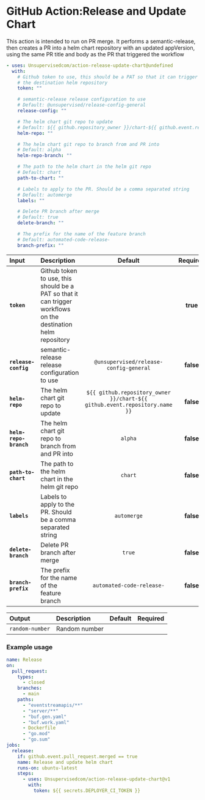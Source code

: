 <!-- start title -->

# GitHub Action:Release and Update Chart

<!-- end title -->
<!-- start description -->

This action is intended to run on PR merge. It performs a semantic-release, then creates a PR into a helm chart repository with an updated appVersion, using the same PR title and body as the PR that triggered the workflow

<!-- end description -->
<!-- start contents -->
<!-- end contents -->
<!-- start usage -->

```yaml
- uses: Unsupervisedcom/action-release-update-chart@undefined
  with:
    # Github token to use, this should be a PAT so that it can trigger workflows on
    # the destination helm repository
    token: ""

    # semantic-release release configuration to use
    # Default: @unsupervised/release-config-general
    release-config: ""

    # The helm chart git repo to update
    # Default: ${{ github.repository_owner }}/chart-${{ github.event.repository.name }}
    helm-repo: ""

    # The helm chart git repo to branch from and PR into
    # Default: alpha
    helm-repo-branch: ""

    # The path to the helm chart in the helm git repo
    # Default: chart
    path-to-chart: ""

    # Labels to apply to the PR. Should be a comma separated string
    # Default: automerge
    labels: ""

    # Delete PR branch after merge
    # Default: true
    delete-branch: ""

    # The prefix for the name of the feature branch
    # Default: automated-code-release-
    branch-prefix: ""
```

<!-- end usage -->
   <!-- start inputs -->

| **Input**              | **Description**                                                                                               |                                **Default**                                 | **Required** |
| :--------------------- | :------------------------------------------------------------------------------------------------------------ | :------------------------------------------------------------------------: | :----------: |
| **`token`**            | Github token to use, this should be a PAT so that it can trigger workflows on the destination helm repository |                                                                            |   **true**   |
| **`release-config`**   | semantic-release release configuration to use                                                                 |                   `@unsupervised/release-config-general`                   |  **false**   |
| **`helm-repo`**        | The helm chart git repo to update                                                                             | `${{ github.repository_owner }}/chart-${{ github.event.repository.name }}` |  **false**   |
| **`helm-repo-branch`** | The helm chart git repo to branch from and PR into                                                            |                                  `alpha`                                   |  **false**   |
| **`path-to-chart`**    | The path to the helm chart in the helm git repo                                                               |                                  `chart`                                   |  **false**   |
| **`labels`**           | Labels to apply to the PR. Should be a comma separated string                                                 |                                `automerge`                                 |  **false**   |
| **`delete-branch`**    | Delete PR branch after merge                                                                                  |                                   `true`                                   |  **false**   |
| **`branch-prefix`**    | The prefix for the name of the feature branch                                                                 |                         `automated-code-release-`                          |  **false**   |

<!-- end inputs -->
   <!-- start outputs -->

| **Output**      | **Description** | **Default** | **Required** |
| :-------------- | :-------------- | ----------- | ------------ |
| `random-number` | Random number   |             |              |

<!-- end outputs -->
   <!-- start examples -->

### Example usage

```yaml
name: Release
on:
  pull_request:
    types:
      - closed
    branches:
      - main
    paths:
      - "eventstreamapis/**"
      - "server/**"
      - "buf.gen.yaml"
      - "buf.work.yaml"
      - Dockerfile
      - "go.mod"
      - "go.sum"
jobs:
  release:
    if: github.event.pull_request.merged == true
    name: Release and update helm chart
    runs-on: ubuntu-latest
    steps:
      - uses: Unsupervisedcom/action-release-update-chart@v1
        with:
          token: ${{ secrets.DEPLOYER_CI_TOKEN }}
```

<!-- end examples -->
<!-- start [.github/ghdocs/examples/] -->
<!-- end [.github/ghdocs/examples/] -->
